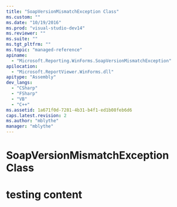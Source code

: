 ```yaml
---
title: "SoapVersionMismatchException Class"
ms.custom: ""
ms.date: "10/19/2016"
ms.prod: "visual-studio-dev14"
ms.reviewer: ""
ms.suite: ""
ms.tgt_pltfrm: ""
ms.topic: "managed-reference"
apiname: 
  - "Microsoft.Reporting.WinForms.SoapVersionMismatchException"
apilocation: 
  - "Microsoft.ReportViewer.WinForms.dll"
apitype: "Assembly"
dev_langs: 
  - "CSharp"
  - "FSharp"
  - "VB"
  - "C++"
ms.assetid: 1a671f0d-7281-4b31-b4f1-ed1b08feb6d6
caps.latest.revision: 2
ms.author: "mblythe"
manager: "mblythe"
---
```

# SoapVersionMismatchException Class
# testing content